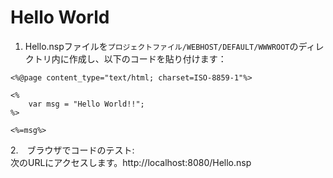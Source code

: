 # Hello World

1. Hello.nspファイルを`プロジェクトファイル/WEBHOST/DEFAULT/WWWROOT`のディレクトリ内に作成し、以下のコードを貼り付けます：<br>
```
<%@page content_type="text/html; charset=ISO-8859-1"%>

<%
    var msg = "Hello World!!";
%>

<%=msg%>
```

2.　ブラウザでコードのテスト: <br>
次のURLにアクセスします。http://localhost:8080/Hello.nsp
